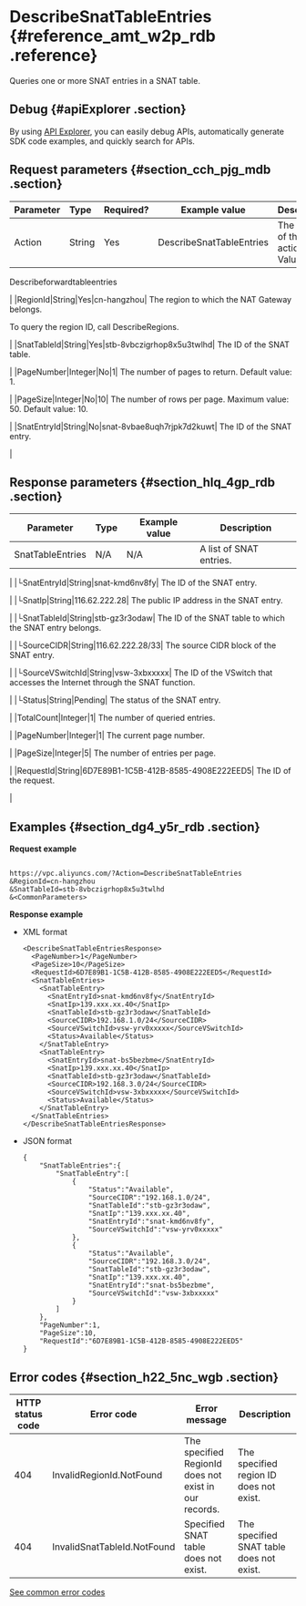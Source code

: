 # DescribeSnatTableEntries {#reference_amt_w2p_rdb .reference}

Queries one or more SNAT entries in a SNAT table.

## Debug {#apiExplorer .section}

By using [API Explorer](https://api.aliyun.com/#product=Vpc&api=DescribeVpcAttribute), you can easily debug APIs, automatically generate SDK code examples, and quickly search for APIs.

## Request parameters {#section_cch_pjg_mdb .section}

|Parameter|Type|Required?|Example value|Description|
|:--------|:---|:--------|-------------|:----------|
|Action|String|Yes|DescribeSnatTableEntries| The name of this action. Value: 

 Describeforwardtableentries

 |
|RegionId|String|Yes|cn-hangzhou| The region to which the NAT Gateway belongs.

 To query the region ID, call DescribeRegions.

 |
|SnatTableId|String|Yes|stb-8vbczigrhop8x5u3twlhd| The ID of the SNAT table.

 |
|PageNumber|Integer|No|1| The number of pages to return. Default value: 1.

 |
|PageSize|Integer|No|10| The number of rows per page. Maximum value: 50. Default value: 10.

 |
|SnatEntryId|String|No|snat-8vbae8uqh7rjpk7d2kuwt| The ID of the SNAT entry.

 |

## Response parameters {#section_hlq_4gp_rdb .section}

|Parameter|Type|Example value|Description|
|---------|----|-------------|-----------|
|SnatTableEntries|N/A|N/A| A list of SNAT entries.

 |
|└SnatEntryId|String|snat-kmd6nv8fy| The ID of the SNAT entry.

 |
|└SnatIp|String|116.62.222.28| The public IP address in the SNAT entry.

 |
|└SnatTableId|String|stb-gz3r3odaw| The ID of the SNAT table to which the SNAT entry belongs.

 |
|└SourceCIDR|String|116.62.222.28/33| The source CIDR block of the SNAT entry.

 |
|└SourceVSwitchId|String|vsw-3xbxxxxx| The ID of the VSwitch that accesses the Internet through the SNAT function.

 |
|└Status|String|Pending| The status of the SNAT entry.

 |
|TotalCount|Integer|1| The number of queried entries.

 |
|PageNumber|Integer|1| The current page number.

 |
|PageSize|Integer|5| The number of entries per page.

 |
|RequestId|String|6D7E89B1-1C5B-412B-8585-4908E222EED5| The ID of the request.

 |

## Examples {#section_dg4_y5r_rdb .section}

**Request example**

``` {#createVPCpub}

https://vpc.aliyuncs.com/?Action=DescribeSnatTableEntries
&RegionId=cn-hangzhou
&SnatTableId=stb-8vbczigrhop8x5u3twlhd
&<CommonParameters>

```

**Response example**

-   XML format

    ```
    <DescribeSnatTableEntriesResponse>
      <PageNumber>1</PageNumber>
      <PageSize>10</PageSize>
      <RequestId>6D7E89B1-1C5B-412B-8585-4908E222EED5</RequestId>
      <SnatTableEntries>
        <SnatTableEntry>
          <SnatEntryId>snat-kmd6nv8fy</SnatEntryId>
          <SnatIp>139.xxx.xx.40</SnatIp>
          <SnatTableId>stb-gz3r3odaw</SnatTableId>
          <SourceCIDR>192.168.1.0/24</SourceCIDR>
          <SourceVSwitchId>vsw-yrv0xxxxx</SourceVSwitchId>
          <Status>Available</Status>
        </SnatTableEntry>
        <SnatTableEntry>
          <SnatEntryId>snat-bs5bezbme</SnatEntryId>
          <SnatIp>139.xxx.xx.40</SnatIp>
          <SnatTableId>stb-gz3r3odaw</SnatTableId>
          <SourceCIDR>192.168.3.0/24</SourceCIDR>
          <SourceVSwitchId>vsw-3xbxxxxx</SourceVSwitchId>
          <Status>Available</Status>
        </SnatTableEntry>
      </SnatTableEntries>
    </DescribeSnatTableEntriesResponse>
    
    ```

-   JSON format

    ```
    {
    	"SnatTableEntries":{
    		"SnatTableEntry":[
    			{
    				"Status":"Available",
    				"SourceCIDR":"192.168.1.0/24",
    				"SnatTableId":"stb-gz3r3odaw",
    				"SnatIp":"139.xxx.xx.40",
    				"SnatEntryId":"snat-kmd6nv8fy",
    				"SourceVSwitchId":"vsw-yrv0xxxxx"
    			},
    			{
    				"Status":"Available",
    				"SourceCIDR":"192.168.3.0/24",
    				"SnatTableId":"stb-gz3r3odaw",
    				"SnatIp":"139.xxx.xx.40",
    				"SnatEntryId":"snat-bs5bezbme",
    				"SourceVSwitchId":"vsw-3xbxxxxx"
    			}
    		]
    	},
    	"PageNumber":1,
    	"PageSize":10,
    	"RequestId":"6D7E89B1-1C5B-412B-8585-4908E222EED5"
    }
    ```


## Error codes {#section_h22_5nc_wgb .section}

|HTTP status code|Error code|Error message|Description|
|----------------|----------|-------------|-----------|
|404|InvalidRegionId.NotFound|The specified RegionId does not exist in our records.|The specified region ID does not exist.|
|404|InvalidSnatTableId.NotFound|Specified SNAT table does not exist.|The specified SNAT table does not exist.|

[See common error codes](https://error-center.aliyun.com/status/product/Vpc)

